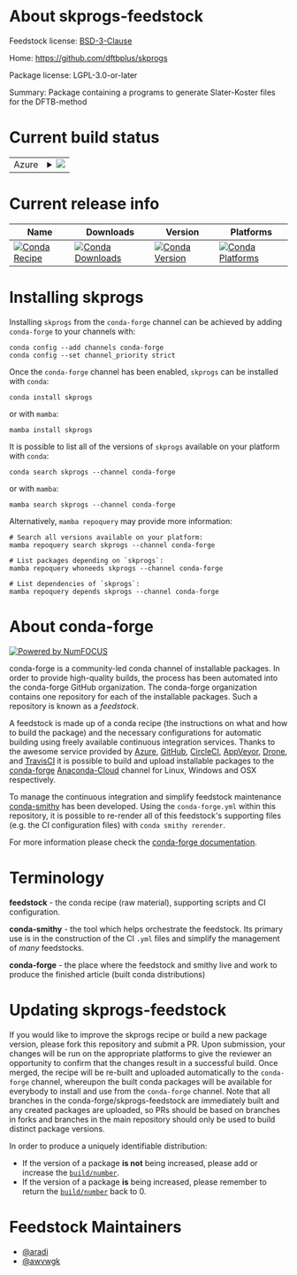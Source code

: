 About skprogs-feedstock
=======================

Feedstock license: [BSD-3-Clause](https://github.com/conda-forge/skprogs-feedstock/blob/main/LICENSE.txt)

Home: https://github.com/dftbplus/skprogs

Package license: LGPL-3.0-or-later

Summary: Package containing a programs to generate Slater-Koster files for the DFTB-method


Current build status
====================


<table>
    
  <tr>
    <td>Azure</td>
    <td>
      <details>
        <summary>
          <a href="https://dev.azure.com/conda-forge/feedstock-builds/_build/latest?definitionId=16518&branchName=main">
            <img src="https://dev.azure.com/conda-forge/feedstock-builds/_apis/build/status/skprogs-feedstock?branchName=main">
          </a>
        </summary>
        <table>
          <thead><tr><th>Variant</th><th>Status</th></tr></thead>
          <tbody><tr>
              <td>linux_64</td>
              <td>
                <a href="https://dev.azure.com/conda-forge/feedstock-builds/_build/latest?definitionId=16518&branchName=main">
                  <img src="https://dev.azure.com/conda-forge/feedstock-builds/_apis/build/status/skprogs-feedstock?branchName=main&jobName=linux&configuration=linux%20linux_64_" alt="variant">
                </a>
              </td>
            </tr>
          </tbody>
        </table>
      </details>
    </td>
  </tr>
</table>

Current release info
====================

| Name | Downloads | Version | Platforms |
| --- | --- | --- | --- |
| [![Conda Recipe](https://img.shields.io/badge/recipe-skprogs-green.svg)](https://anaconda.org/conda-forge/skprogs) | [![Conda Downloads](https://img.shields.io/conda/dn/conda-forge/skprogs.svg)](https://anaconda.org/conda-forge/skprogs) | [![Conda Version](https://img.shields.io/conda/vn/conda-forge/skprogs.svg)](https://anaconda.org/conda-forge/skprogs) | [![Conda Platforms](https://img.shields.io/conda/pn/conda-forge/skprogs.svg)](https://anaconda.org/conda-forge/skprogs) |

Installing skprogs
==================

Installing `skprogs` from the `conda-forge` channel can be achieved by adding `conda-forge` to your channels with:

```
conda config --add channels conda-forge
conda config --set channel_priority strict
```

Once the `conda-forge` channel has been enabled, `skprogs` can be installed with `conda`:

```
conda install skprogs
```

or with `mamba`:

```
mamba install skprogs
```

It is possible to list all of the versions of `skprogs` available on your platform with `conda`:

```
conda search skprogs --channel conda-forge
```

or with `mamba`:

```
mamba search skprogs --channel conda-forge
```

Alternatively, `mamba repoquery` may provide more information:

```
# Search all versions available on your platform:
mamba repoquery search skprogs --channel conda-forge

# List packages depending on `skprogs`:
mamba repoquery whoneeds skprogs --channel conda-forge

# List dependencies of `skprogs`:
mamba repoquery depends skprogs --channel conda-forge
```


About conda-forge
=================

[![Powered by
NumFOCUS](https://img.shields.io/badge/powered%20by-NumFOCUS-orange.svg?style=flat&colorA=E1523D&colorB=007D8A)](https://numfocus.org)

conda-forge is a community-led conda channel of installable packages.
In order to provide high-quality builds, the process has been automated into the
conda-forge GitHub organization. The conda-forge organization contains one repository
for each of the installable packages. Such a repository is known as a *feedstock*.

A feedstock is made up of a conda recipe (the instructions on what and how to build
the package) and the necessary configurations for automatic building using freely
available continuous integration services. Thanks to the awesome service provided by
[Azure](https://azure.microsoft.com/en-us/services/devops/), [GitHub](https://github.com/),
[CircleCI](https://circleci.com/), [AppVeyor](https://www.appveyor.com/),
[Drone](https://cloud.drone.io/welcome), and [TravisCI](https://travis-ci.com/)
it is possible to build and upload installable packages to the
[conda-forge](https://anaconda.org/conda-forge) [Anaconda-Cloud](https://anaconda.org/)
channel for Linux, Windows and OSX respectively.

To manage the continuous integration and simplify feedstock maintenance
[conda-smithy](https://github.com/conda-forge/conda-smithy) has been developed.
Using the ``conda-forge.yml`` within this repository, it is possible to re-render all of
this feedstock's supporting files (e.g. the CI configuration files) with ``conda smithy rerender``.

For more information please check the [conda-forge documentation](https://conda-forge.org/docs/).

Terminology
===========

**feedstock** - the conda recipe (raw material), supporting scripts and CI configuration.

**conda-smithy** - the tool which helps orchestrate the feedstock.
                   Its primary use is in the construction of the CI ``.yml`` files
                   and simplify the management of *many* feedstocks.

**conda-forge** - the place where the feedstock and smithy live and work to
                  produce the finished article (built conda distributions)


Updating skprogs-feedstock
==========================

If you would like to improve the skprogs recipe or build a new
package version, please fork this repository and submit a PR. Upon submission,
your changes will be run on the appropriate platforms to give the reviewer an
opportunity to confirm that the changes result in a successful build. Once
merged, the recipe will be re-built and uploaded automatically to the
`conda-forge` channel, whereupon the built conda packages will be available for
everybody to install and use from the `conda-forge` channel.
Note that all branches in the conda-forge/skprogs-feedstock are
immediately built and any created packages are uploaded, so PRs should be based
on branches in forks and branches in the main repository should only be used to
build distinct package versions.

In order to produce a uniquely identifiable distribution:
 * If the version of a package **is not** being increased, please add or increase
   the [``build/number``](https://docs.conda.io/projects/conda-build/en/latest/resources/define-metadata.html#build-number-and-string).
 * If the version of a package **is** being increased, please remember to return
   the [``build/number``](https://docs.conda.io/projects/conda-build/en/latest/resources/define-metadata.html#build-number-and-string)
   back to 0.

Feedstock Maintainers
=====================

* [@aradi](https://github.com/aradi/)
* [@awvwgk](https://github.com/awvwgk/)

